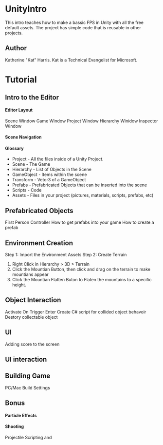 # UnityIntro
This intro teaches how to make a bassic FPS in Unity with all the free default assets. The project has simple code that is reusable in other projects. 

## Author
Katherine "Kat" Harris. Kat is a Technical Evangelist for Microsoft. 

# Tutorial

## Intro to the Editor
#### Editor Layout
Scene Window
Game Window
Project Window
Hierarchy Winidow
Inspector Window

#### Scene Navigation
#### Glossary
* Project - All the files inside of a Unity Project. 
* Scene - The Game
* Hierarchy - List of Objects in the Scene
* GameObject - Items within the scene
* Transform - Vetor3 of a GameObject
* Prefabs - Prefabricated Objects that can be inserted into the scene
* Scripts - Code 
* Assets - Files in your project (pictures, materials, scripts, prefabs, etc)

## Prefabricated Objects
First Person Controller
How to get prefabs into your game
How to create a prefab

## Environment Creation
Step 1: Import the Environment Assets
Step 2: Create Terrain
1. Right Click in Hierarchy > 3D > Terrain
2. Click the Mountian Button, then click and drag on the terrain to make mountians appear
3. Click the Mountian Flatten Buton to Flaten the mountains to a specific height.  

## Object Interaction
Activate On Trigger Enter
Create C# script for collided object behavoir
Destory collectable object

## UI
Adding score to the screen

## UI interaction

## Building Game
PC/Mac Build Settings 

## Bonus

#### Particle Effects

#### Shooting
Projectile Scripting and 



